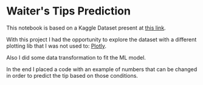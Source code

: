 # Waiter's Tips Prediction

This notebook is based on a Kaggle Dataset present at [this link](https://www.kaggle.com/datasets/aminizahra/tips-dataset).

With this project I had the opportunity to explore the dataset with a different plotting lib that I was not used to: [Plotly](https://plotly.com/python/).

Also I did some data transformation to fit the ML model.

In the end I placed a code with an example of numbers that can be changed in order to predict the tip based on those conditions.
